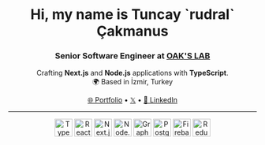 <h1 align="center">
  Hi, my name is Tuncay `rudral` Çakmanus
</h1>

<h3 align="center">
  Senior Software Engineer at <a href="https://www.oakslab.com" target="_blank">OAK'S LAB</a>
</h3>

<p align="center">
  Crafting <strong>Next.js</strong> and <strong>Node.js</strong> applications with <strong>TypeScript</strong>.
  <br> 
  🌍 Based in İzmir, Turkey
</p>

<div align="center">
  <a href="https://www.rudral.com" target="_blank">🌐 Portfolio</a> •
  <a href="https://x.com/rudral" target="_blank">𝕏</a> •
  <a href="https://www.linkedin.com/in/rudral" target="_blank">💼 LinkedIn</a>
</div>

---

<p align="center">
  <img src="https://raw.githubusercontent.com/danielcranney/readme-generator/main/public/icons/skills/typescript.svg" width="36" alt="TypeScript" />
  <img src="https://raw.githubusercontent.com/danielcranney/readme-generator/main/public/icons/skills/react.svg" width="36" alt="React" />
  <img src="https://raw.githubusercontent.com/danielcranney/readme-generator/main/public/icons/skills/nextjs.svg" width="36" alt="Next.js" />
  <img src="https://raw.githubusercontent.com/danielcranney/readme-generator/main/public/icons/skills/nodejs.svg" width="36" alt="Node.js" />
  <img src="https://raw.githubusercontent.com/danielcranney/readme-generator/main/public/icons/skills/graphql.svg" width="36" alt="GraphQL" />
  <img src="https://raw.githubusercontent.com/danielcranney/readme-generator/main/public/icons/skills/postgresql.svg" width="36" alt="PostgreSQL" />
  <img src="https://raw.githubusercontent.com/danielcranney/readme-generator/main/public/icons/skills/firebase.svg" width="36" alt="Firebase" />
  <img src="https://raw.githubusercontent.com/danielcranney/readme-generator/main/public/icons/skills/redux.svg" width="36" alt="Redux" />
</p>

